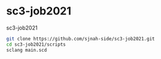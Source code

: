 # sc3-job2021
sc3-job2021

```bash
git clone https://github.com/sjnah-side/sc3-job2021.git
cd sc3-job2021/scripts
sclang main.scd
```
